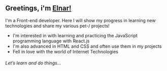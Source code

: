 ## Greetings, i'm [Elnar!](https://github.com/mustafinelnare)

I'm a Front-end developer. Here I will show my progress in learning new technologies and share my various pet-/ projects!

* I'm interested in with learning and practicing the JavaScript programming language with React.js
* I'm also advanced in HTML and CSS and often use them in my projects
* Fell in love with the world of Internet Technologies

###### Let’s learn and do things...
